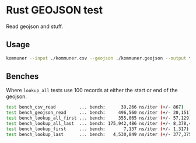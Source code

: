 # Rust GEOJSON test

Read geojson and stuff.

## Usage

```bash
kommuner --input ./kommuner.csv --geojson ./kommuner.geojson --output test.csv
```

## Benches

Where `lookup_all` tests use 100 records at either the start or end of the geojson.

```bash
test bench_csv_read         ... bench:      39,266 ns/iter (+/- 867)
test bench_geojson_read     ... bench:     496,560 ns/iter (+/- 20,151)
test bench_lookup_all_first ... bench:     355,065 ns/iter (+/- 57,129)
test bench_lookup_all_last  ... bench: 175,942,486 ns/iter (+/- 8,378,414)
test bench_lookup_first     ... bench:       7,137 ns/iter (+/- 1,317)
test bench_lookup_last      ... bench:   4,530,849 ns/iter (+/- 377,375)
```
